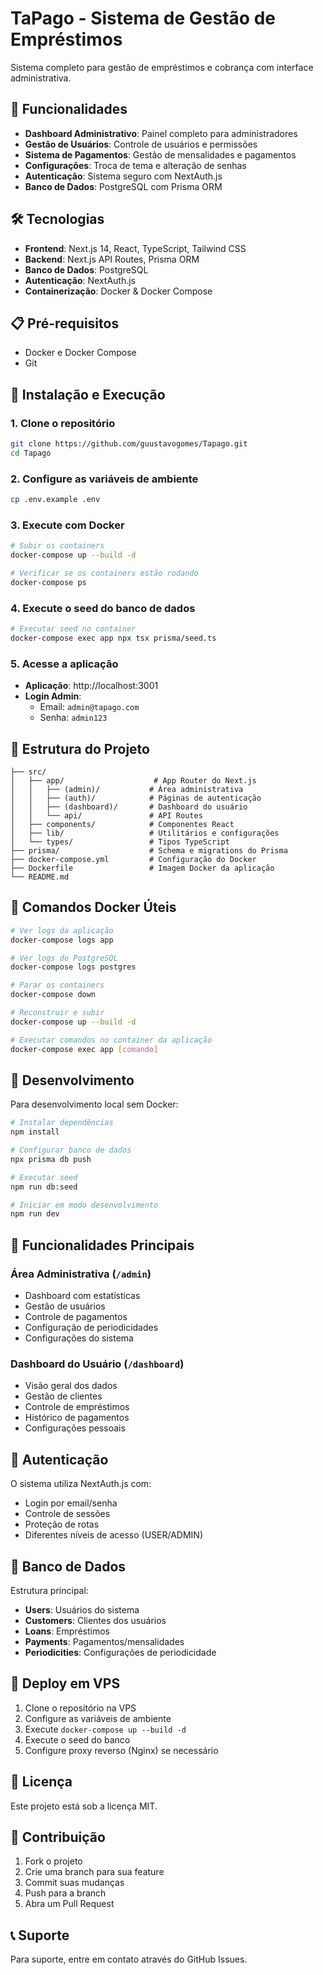 # TaPago - Sistema de Gestão de Empréstimos

Sistema completo para gestão de empréstimos e cobrança com interface administrativa.

## 🚀 Funcionalidades

- **Dashboard Administrativo**: Painel completo para administradores
- **Gestão de Usuários**: Controle de usuários e permissões
- **Sistema de Pagamentos**: Gestão de mensalidades e pagamentos
- **Configurações**: Troca de tema e alteração de senhas
- **Autenticação**: Sistema seguro com NextAuth.js
- **Banco de Dados**: PostgreSQL com Prisma ORM

## 🛠️ Tecnologias

- **Frontend**: Next.js 14, React, TypeScript, Tailwind CSS
- **Backend**: Next.js API Routes, Prisma ORM
- **Banco de Dados**: PostgreSQL
- **Autenticação**: NextAuth.js
- **Containerização**: Docker & Docker Compose

## 📋 Pré-requisitos

- Docker e Docker Compose
- Git

## 🚀 Instalação e Execução

### 1. Clone o repositório
```bash
git clone https://github.com/guustavogomes/Tapago.git
cd Tapago
```

### 2. Configure as variáveis de ambiente
```bash
cp .env.example .env
```

### 3. Execute com Docker
```bash
# Subir os containers
docker-compose up --build -d

# Verificar se os containers estão rodando
docker-compose ps
```

### 4. Execute o seed do banco de dados
```bash
# Executar seed no container
docker-compose exec app npx tsx prisma/seed.ts
```

### 5. Acesse a aplicação

- **Aplicação**: http://localhost:3001
- **Login Admin**: 
  - Email: `admin@tapago.com`
  - Senha: `admin123`

## 📁 Estrutura do Projeto

```
├── src/
│   ├── app/                    # App Router do Next.js
│   │   ├── (admin)/           # Área administrativa
│   │   ├── (auth)/            # Páginas de autenticação
│   │   ├── (dashboard)/       # Dashboard do usuário
│   │   └── api/               # API Routes
│   ├── components/            # Componentes React
│   ├── lib/                   # Utilitários e configurações
│   └── types/                 # Tipos TypeScript
├── prisma/                    # Schema e migrations do Prisma
├── docker-compose.yml         # Configuração do Docker
├── Dockerfile                 # Imagem Docker da aplicação
└── README.md
```

## 🐳 Comandos Docker Úteis

```bash
# Ver logs da aplicação
docker-compose logs app

# Ver logs do PostgreSQL
docker-compose logs postgres

# Parar os containers
docker-compose down

# Reconstruir e subir
docker-compose up --build -d

# Executar comandos no container da aplicação
docker-compose exec app [comando]
```

## 🔧 Desenvolvimento

Para desenvolvimento local sem Docker:

```bash
# Instalar dependências
npm install

# Configurar banco de dados
npx prisma db push

# Executar seed
npm run db:seed

# Iniciar em modo desenvolvimento
npm run dev
```

## 📝 Funcionalidades Principais

### Área Administrativa (`/admin`)
- Dashboard com estatísticas
- Gestão de usuários
- Controle de pagamentos
- Configuração de periodicidades
- Configurações do sistema

### Dashboard do Usuário (`/dashboard`)
- Visão geral dos dados
- Gestão de clientes
- Controle de empréstimos
- Histórico de pagamentos
- Configurações pessoais

## 🔐 Autenticação

O sistema utiliza NextAuth.js com:
- Login por email/senha
- Controle de sessões
- Proteção de rotas
- Diferentes níveis de acesso (USER/ADMIN)

## 💾 Banco de Dados

Estrutura principal:
- **Users**: Usuários do sistema
- **Customers**: Clientes dos usuários
- **Loans**: Empréstimos
- **Payments**: Pagamentos/mensalidades
- **Periodicities**: Configurações de periodicidade

## 🚀 Deploy em VPS

1. Clone o repositório na VPS
2. Configure as variáveis de ambiente
3. Execute `docker-compose up --build -d`
4. Execute o seed do banco
5. Configure proxy reverso (Nginx) se necessário

## 📄 Licença

Este projeto está sob a licença MIT.

## 🤝 Contribuição

1. Fork o projeto
2. Crie uma branch para sua feature
3. Commit suas mudanças
4. Push para a branch
5. Abra um Pull Request

## 📞 Suporte

Para suporte, entre em contato através do GitHub Issues.